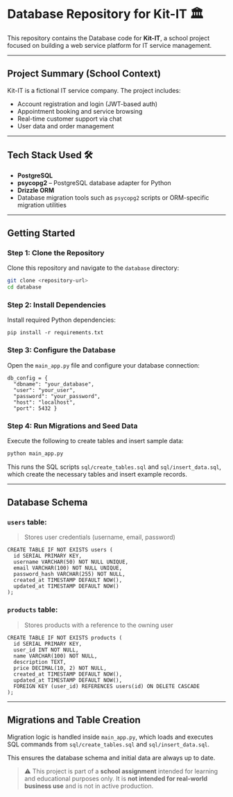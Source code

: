 # Database Repository for Kit-IT 🏛️

This repository contains the Database code for **Kit-IT**, a school project focused on building a web service platform for IT service management.

---

## Project Summary (School Context)

Kit-IT is a fictional IT service company. The project includes:

- Account registration and login (JWT-based auth)
- Appointment booking and service browsing
- Real-time customer support via chat
- User data and order management

---

## Tech Stack Used 🛠️

- **PostgreSQL**
- **psycopg2** – PostgreSQL database adapter for Python
- **Drizzle ORM**
- Database migration tools such as `psycopg2` scripts or ORM-specific migration utilities

---

## Getting Started

### Step 1: Clone the Repository

Clone this repository and navigate to the `database` directory:

````bash
git clone <repository-url>
cd database
````
### Step 2: Install Dependencies

Install required Python dependencies:


````
pip install -r requirements.txt
````

### Step 3: Configure the Database

Open the `main_app.py` file and configure your database connection:

````
db_config = {
  "dbname": "your_database",
  "user": "your_user",
  "password": "your_password",
  "host": "localhost",
  "port": 5432 }
````


### Step 4: Run Migrations and Seed Data

Execute the following to create tables and insert sample data:

````bash
python main_app.py
````


This runs the SQL scripts `sql/create_tables.sql` and `sql/insert_data.sql`, which create the necessary tables and insert example records.

---

## Database Schema

### `users` table:
> Stores user credentials (username, email, password)
````
CREATE TABLE IF NOT EXISTS users (
  id SERIAL PRIMARY KEY,
  username VARCHAR(50) NOT NULL UNIQUE,
  email VARCHAR(100) NOT NULL UNIQUE,
  password_hash VARCHAR(255) NOT NULL,
  created_at TIMESTAMP DEFAULT NOW(),
  updated_at TIMESTAMP DEFAULT NOW()
);
````

### `products` table:
> Stores products with a reference to the owning user
````
CREATE TABLE IF NOT EXISTS products (     
  id SERIAL PRIMARY KEY,     
  user_id INT NOT NULL,     
  name VARCHAR(100) NOT NULL,     
  description TEXT,     
  price DECIMAL(10, 2) NOT NULL,     
  created_at TIMESTAMP DEFAULT NOW(),     
  updated_at TIMESTAMP DEFAULT NOW(),     
  FOREIGN KEY (user_id) REFERENCES users(id) ON DELETE CASCADE 
);
````

---

## Migrations and Table Creation

Migration logic is handled inside `main_app.py`, 
which loads and executes SQL commands from `sql/create_tables.sql` and `sql/insert_data.sql`. 

This ensures the database schema and initial data are always up to date.


> ⚠️ This project is part of a **school assignment** intended for learning and educational purposes only. It is **not intended for real-world business use** and is not in active production.
